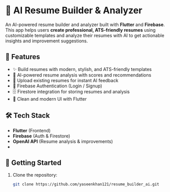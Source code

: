 # 📄 AI Resume Builder & Analyzer

An AI-powered resume builder and analyzer built with **Flutter** and **Firebase**.  
This app helps users **create professional, ATS-friendly resumes** using customizable templates and analyze their resumes with AI to get actionable insights and improvement suggestions.

## 🚀 Features
- ✨ Build resumes with modern, stylish, and ATS-friendly templates  
- 🤖 AI-powered resume analysis with scores and recommendations  
- 📂 Upload existing resumes for instant AI feedback  
- 🔐 Firebase Authentication (Login / Signup)  
- 🗄️ Firestore integration for storing resumes and analysis  
- 🎨 Clean and modern UI with Flutter  

## 🛠️ Tech Stack
- **Flutter** (Frontend)  
- **Firebase** (Auth & Firestore)  
- **OpenAI API** (Resume analysis & improvements)  
-  

## 🔧 Getting Started
1. Clone the repository:
   ```bash
   git clone https://github.com/yaseenkhan121/resume_builder_ai.git
